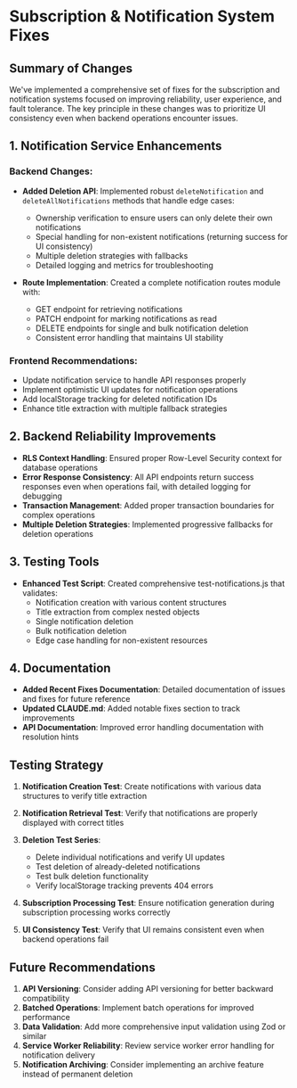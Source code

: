 # Subscription & Notification System Fixes

## Summary of Changes

We've implemented a comprehensive set of fixes for the subscription and notification systems focused on improving reliability, user experience, and fault tolerance. The key principle in these changes was to prioritize UI consistency even when backend operations encounter issues.

## 1. Notification Service Enhancements

### Backend Changes:
- **Added Deletion API**: Implemented robust `deleteNotification` and `deleteAllNotifications` methods that handle edge cases:
  - Ownership verification to ensure users can only delete their own notifications
  - Special handling for non-existent notifications (returning success for UI consistency)
  - Multiple deletion strategies with fallbacks
  - Detailed logging and metrics for troubleshooting

- **Route Implementation**: Created a complete notification routes module with:
  - GET endpoint for retrieving notifications
  - PATCH endpoint for marking notifications as read
  - DELETE endpoints for single and bulk notification deletion
  - Consistent error handling that maintains UI stability

### Frontend Recommendations:
- Update notification service to handle API responses properly
- Implement optimistic UI updates for notification operations
- Add localStorage tracking for deleted notification IDs
- Enhance title extraction with multiple fallback strategies

## 2. Backend Reliability Improvements

- **RLS Context Handling**: Ensured proper Row-Level Security context for database operations
- **Error Response Consistency**: All API endpoints return success responses even when operations fail, with detailed logging for debugging
- **Transaction Management**: Added proper transaction boundaries for complex operations
- **Multiple Deletion Strategies**: Implemented progressive fallbacks for deletion operations

## 3. Testing Tools

- **Enhanced Test Script**: Created comprehensive test-notifications.js that validates:
  - Notification creation with various content structures
  - Title extraction from complex nested objects
  - Single notification deletion
  - Bulk notification deletion
  - Edge case handling for non-existent resources

## 4. Documentation

- **Added Recent Fixes Documentation**: Detailed documentation of issues and fixes for future reference
- **Updated CLAUDE.md**: Added notable fixes section to track improvements
- **API Documentation**: Improved error handling documentation with resolution hints

## Testing Strategy

1. **Notification Creation Test**: Create notifications with various data structures to verify title extraction
2. **Notification Retrieval Test**: Verify that notifications are properly displayed with correct titles
3. **Deletion Test Series**:
   - Delete individual notifications and verify UI updates
   - Test deletion of already-deleted notifications
   - Test bulk deletion functionality
   - Verify localStorage tracking prevents 404 errors

4. **Subscription Processing Test**: Ensure notification generation during subscription processing works correctly
5. **UI Consistency Test**: Verify that UI remains consistent even when backend operations fail

## Future Recommendations

1. **API Versioning**: Consider adding API versioning for better backward compatibility
2. **Batched Operations**: Implement batch operations for improved performance
3. **Data Validation**: Add more comprehensive input validation using Zod or similar
4. **Service Worker Reliability**: Review service worker error handling for notification delivery
5. **Notification Archiving**: Consider implementing an archive feature instead of permanent deletion